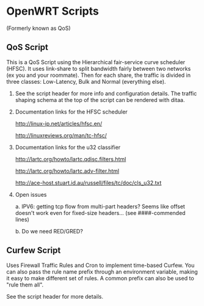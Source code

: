 # OpenWRT Scripts

(Formerly known as QoS)

## QoS Script

This is a QoS Script using the Hierarchical fair-service curve scheduler
(HFSC). It uses link-share to split bandwidth fairly between two networks (ex
you and your roommate). Then for each share, the traffic is divided in three
classes: Low-Latency, Bulk and Normal (everything else).


1. See the script header for more info and configuration details. The traffic
   shaping schema at the top of the script can be rendered with ditaa.


2. Documentation links for the HFSC scheduler

   http://linux-ip.net/articles/hfsc.en/

   http://linuxreviews.org/man/tc-hfsc/


3. Documentation links for the u32 classifier

   http://lartc.org/howto/lartc.qdisc.filters.html

   http://lartc.org/howto/lartc.adv-filter.html

   http://ace-host.stuart.id.au/russell/files/tc/doc/cls_u32.txt


4. Open issues

   a. IPV6: getting tcp flow from multi-part headers? Seems like offset doesn't
	work even for fixed-size headers... (see ####-commended lines)

   b. Do we need RED/GRED?

## Curfew Script

Uses Firewall Traffic Rules and Cron to implement time-based Curfew. You can
also pass the rule name prefix through an environment variable, making it easy
to make different set of rules. A common prefix can also be used to "rule them
all".

See the script header for more details.

